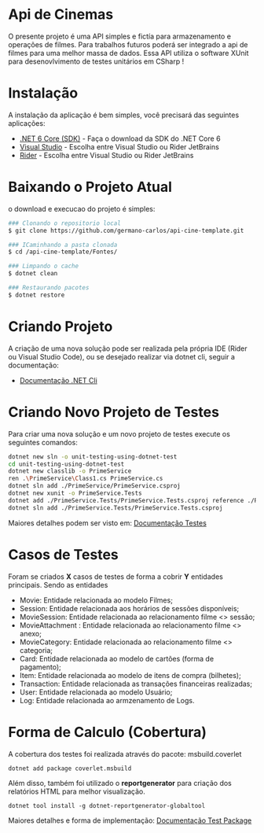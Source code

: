 
# Api de Cinemas 

O presente projeto é uma API simples e fictía para armazenamento e operações de filmes. Para trabalhos futuros poderá ser integrado a api de filmes para uma melhor massa de dados. Essa API utiliza o software XUnit para desenovlvimento de testes unitários em CSharp !

# Instalação

A instalação da aplicação é bem simples, você precisará das seguintes aplicações:

- [.NET 6 Core (SDK)](https://dotnet.microsoft.com/en-us/download/dotnet/6.0) - Faça o download da SDK do .NET Core 6
- [Visual Studio](https://visualstudio.microsoft.com/pt-br/downloads/) - Escolha entre Visual Studio ou Rider JetBrains
- [Rider](https://www.jetbrains.com/pt-br/rider/) - Escolha entre Visual Studio ou Rider JetBrains

# Baixando o Projeto Atual

o download e execucao do projeto é simples:

```bash
### Clonando o repositorio local
$ git clone https://github.com/germano-carlos/api-cine-template.git

### ICaminhando a pasta clonada
$ cd /api-cine-template/Fontes/

### Limpando o cache
$ dotnet clean

### Restaurando pacotes
$ dotnet restore

```

# Criando Projeto

A criação de uma nova solução pode ser realizada pela própria IDE (Rider ou Visual Studio Code), ou se desejado realizar via dotnet cli, seguir a documentação:
- [Documentação .NET Cli](https://docs.microsoft.com/pt-br/dotnet/core/tools/dotnet-sln)

# Criando Novo Projeto de Testes

Para criar uma nova solução e um novo projeto de testes execute os seguintes comandos:

```bash
dotnet new sln -o unit-testing-using-dotnet-test
cd unit-testing-using-dotnet-test
dotnet new classlib -o PrimeService
ren .\PrimeService\Class1.cs PrimeService.cs
dotnet sln add ./PrimeService/PrimeService.csproj
dotnet new xunit -o PrimeService.Tests
dotnet add ./PrimeService.Tests/PrimeService.Tests.csproj reference ./PrimeService/PrimeService.csproj
dotnet sln add ./PrimeService.Tests/PrimeService.Tests.csproj
```

Maiores detalhes podem ser visto em: [Documentação Testes](https://docs.microsoft.com/pt-br/dotnet/core/testing/unit-testing-with-dotnet-test)

# Casos de Testes

Foram se criados **X** casos de testes de forma a cobrir **Y** entidades principais.
Sendo as entidades

- Movie: Entidade relacionada ao modelo Filmes;
- Session: Entidade relacionada aos horários de sessões disponíveis;
- MovieSession: Entidade relacionada ao relacionamento filme <> sessão;
- MovieAttachment : Entidade relacionada ao relacionamento filme <> anexo;
- MovieCategory: Entidade relacionada ao relacionamento filme <> categoria;
- Card: Entidade relacionada ao modelo de cartões (forma de pagamento);
- Item: Entidade relacionada ao modelo de itens de compra (bilhetes);
- Transaction: Entidade relacionada as transações financeiras realizadas;
- User: Entidade relacionada ao modelo Usuário;
- Log: Entidade relacionada ao armzenamento de Logs.


# Forma de Calculo (Cobertura)

A cobertura dos testes foi realizada através do pacote: msbuild.coverlet

```
dotnet add package coverlet.msbuild
```

Além disso, também foi utilizado o **reportgenerator** para criação dos relatórios HTML para melhor visualização.

```
dotnet tool install -g dotnet-reportgenerator-globaltool
```

Maiores detalhes e forma de implementação: [Documentação Test Package](https://docs.microsoft.com/pt-br/dotnet/core/testing/unit-testing-code-coverage?tabs=windows)
